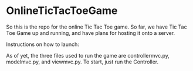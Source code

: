 # OnlineTicTacToeGame

So this is the repo for the online Tic Tac Toe game. So far, we have Tic Tac Toe Game up and running, and have plans for hosting it
onto a server.

Instructions on how to launch:

As of yet, the three files used to run the game are controllermvc.py, modelmvc.py, and viewmvc.py.
To start, just run the Controller.
